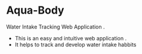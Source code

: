 # Aqua-Body
Water Intake Tracking Web Application .
- This is an easy and intuitive web application .
- It helps to track and develop water intake habbits
